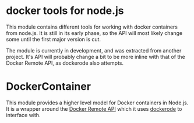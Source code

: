 # docker tools for node.js

This module contains different tools for working with docker containers from
node.js. It is still in its early phase, so the API will most likely change some
until the first major version is cut.

The module is currently in development, and was extracted from another project.
It's API will probably change a bit to be more inline with that of the Docker
Remote API, as dockerode also attempts.

# DockerContainer

This module provides a higher level model for Docker containers in Node.js. It
is a wrapper around the
[Docker Remote API](http://docs.docker.com/engine/reference/api/docker_remote_api_v1.21/)
which it uses [dockerode](https://github.com/apocas/dockerode) to interface
with.
